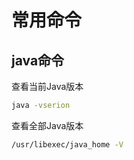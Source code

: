 # 常用命令

## java命令

查看当前Java版本

```bash
java -vserion
```

查看全部Java版本

```bash
/usr/libexec/java_home -V
```

